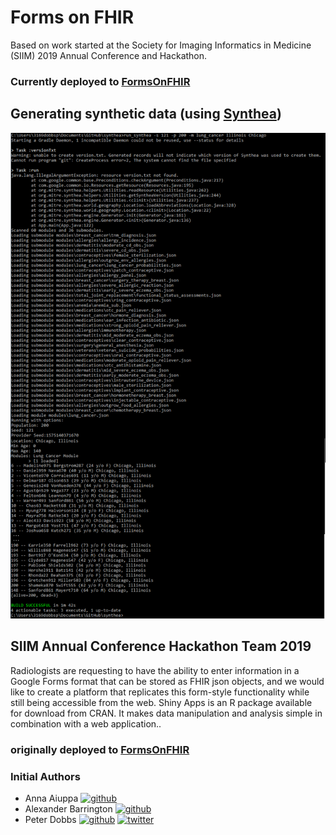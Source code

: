 <!-- Please don't remove this: Grab your social icons from https://github.com/carlsednaoui/gitsocial -->

[0.1]: http://i.imgur.com/9I6NRUm.png (github)
[0.2]: http://i.imgur.com/wWzX9uB.png (twitter)
[0.3]: http://i.imgur.com/fep1WsG.png (facebook)

<!-- Anna's social media -->
[1.1]: https://github.com/aiuppa

<!-- Alex's social media -->
[2.1]: https://github.com/abarrington

<!-- Peter's social media -->
[3.1]: https://github.com/peterdobbs77
[3.2]: https://twitter.com/birdhouseElf77

# Forms on FHIR

Based on work started at the Society for Imaging Informatics in Medicine (SIIM) 2019 Annual Conference and Hackathon.

### Currently deployed to [FormsOnFHIR](https://peterdobbs.shinyapps.io/FormsOnFHIR/)

## Generating synthetic data (using [Synthea](https://synthetichealth.github.io/synthea/))

![Generate Data](img/run_synthea_cmd.png)

## SIIM Annual Conference Hackathon Team 2019

Radiologists are requesting to have the ability to enter information in a Google Forms format that can be stored as FHIR json objects, 
and we would like to create a platform that replicates this form-style functionality while still being accessible from the web. 
Shiny Apps is an R package available for download from CRAN. It makes data manipulation and analysis simple in combination with a web application.. 

### originally deployed to [FormsOnFHIR](https://formsonfhir.shinyapps.io/FormsOnFHIR/)

### Initial Authors
  * Anna Aiuppa [![github][0.1]][1.1]
  * Alexander Barrington [![github][0.1]][2.1]
  * Peter Dobbs [![github][0.1]][3.1] [![twitter][0.2]][3.2]
  